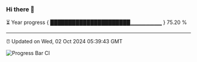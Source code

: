 ### Hi there 👋

⏳ Year progress { ██████████████████████▁▁▁▁▁▁▁▁ } 75.20 %

---

⏰ Updated on Wed, 02 Oct 2024 05:39:43 GMT

![Progress Bar CI](https://github.com/IshwaranRudhara/GIT-ACTION/workflows/Progress%20Bar%20CI/badge.svg)
